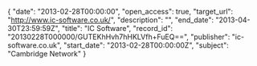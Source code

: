 {
  "date": "2013-02-28T00:00:00", 
  "open_access": true, 
  "target_url": "http://www.ic-software.co.uk/", 
  "description": "", 
  "end_date": "2013-04-30T23:59:59Z", 
  "title": "IC Software", 
  "record_id": "20130228T000000/GUTEKhHvh7hHKLVfh+FuEQ==", 
  "publisher": "ic-software.co.uk", 
  "start_date": "2013-02-28T00:00:00Z", 
  "subject": "Cambridge Network"
}


